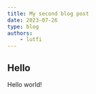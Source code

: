 ```yaml
---
title: My second blog post
date: 2023-07-26
type: blog
authors:
    - lutfi
---
```


## Hello

Hello world!
